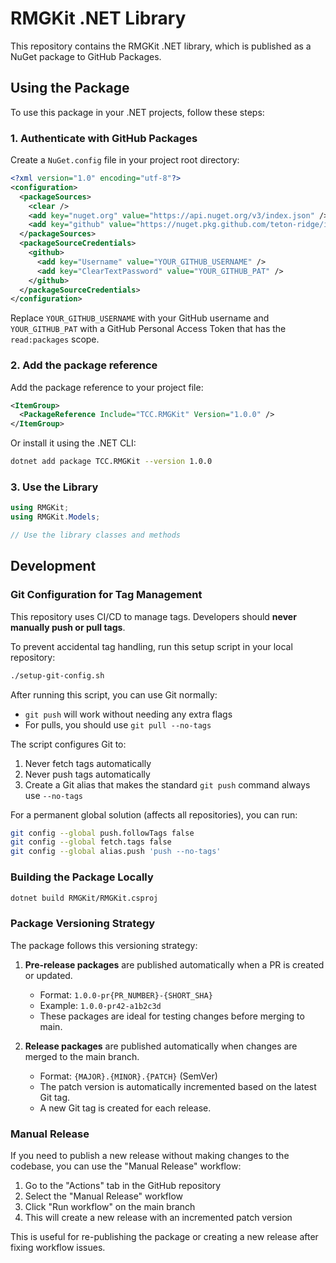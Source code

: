 # RMGKit .NET Library

This repository contains the RMGKit .NET library, which is published as a NuGet package to GitHub Packages.

## Using the Package

To use this package in your .NET projects, follow these steps:

### 1. Authenticate with GitHub Packages

Create a `NuGet.config` file in your project root directory:

```xml
<?xml version="1.0" encoding="utf-8"?>
<configuration>
  <packageSources>
    <clear />
    <add key="nuget.org" value="https://api.nuget.org/v3/index.json" />
    <add key="github" value="https://nuget.pkg.github.com/teton-ridge/index.json" />
  </packageSources>
  <packageSourceCredentials>
    <github>
      <add key="Username" value="YOUR_GITHUB_USERNAME" />
      <add key="ClearTextPassword" value="YOUR_GITHUB_PAT" />
    </github>
  </packageSourceCredentials>
</configuration>
```

Replace `YOUR_GITHUB_USERNAME` with your GitHub username and `YOUR_GITHUB_PAT` with a GitHub Personal Access Token that has the `read:packages` scope.

### 2. Add the package reference

Add the package reference to your project file:

```xml
<ItemGroup>
  <PackageReference Include="TCC.RMGKit" Version="1.0.0" />
</ItemGroup>
```

Or install it using the .NET CLI:

```bash
dotnet add package TCC.RMGKit --version 1.0.0
```

### 3. Use the Library

```csharp
using RMGKit;
using RMGKit.Models;

// Use the library classes and methods
```

## Development

### Git Configuration for Tag Management
This repository uses CI/CD to manage tags. Developers should **never manually push or pull tags**.

To prevent accidental tag handling, run this setup script in your local repository:

```bash
./setup-git-config.sh
```

After running this script, you can use Git normally:
- `git push` will work without needing any extra flags
- For pulls, you should use `git pull --no-tags`

The script configures Git to:
1. Never fetch tags automatically
2. Never push tags automatically
3. Create a Git alias that makes the standard `git push` command always use `--no-tags`

For a permanent global solution (affects all repositories), you can run:
```bash
git config --global push.followTags false
git config --global fetch.tags false
git config --global alias.push 'push --no-tags'
```

### Building the Package Locally

```bash
dotnet build RMGKit/RMGKit.csproj
```

### Package Versioning Strategy

The package follows this versioning strategy:

1. **Pre-release packages** are published automatically when a PR is created or updated.
   - Format: `1.0.0-pr{PR_NUMBER}-{SHORT_SHA}`
   - Example: `1.0.0-pr42-a1b2c3d`
   - These packages are ideal for testing changes before merging to main.

2. **Release packages** are published automatically when changes are merged to the main branch.
   - Format: `{MAJOR}.{MINOR}.{PATCH}` (SemVer)
   - The patch version is automatically incremented based on the latest Git tag.
   - A new Git tag is created for each release.

### Manual Release

If you need to publish a new release without making changes to the codebase, you can use the "Manual Release" workflow:

1. Go to the "Actions" tab in the GitHub repository
2. Select the "Manual Release" workflow
3. Click "Run workflow" on the main branch
4. This will create a new release with an incremented patch version

This is useful for re-publishing the package or creating a new release after fixing workflow issues. 